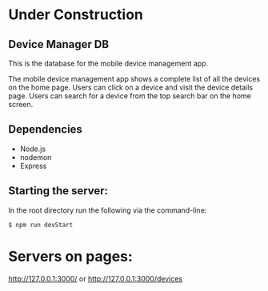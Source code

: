 # Under Construction

## Device Manager DB

This is the database for the mobile device management app. 

The mobile device management app shows a complete list of all the devices on the home page. Users can click on a device and visit the device details page. Users can search for a device from the top search bar on the home screen.

## Dependencies
- Node.js
- nodemon
- Express

## Starting the server:

In the root directory run the following via the command-line:

```
$ npm run devStart
```

# Servers on pages:

http://127.0.0.1:3000/ or http://127.0.0.1:3000/devices
